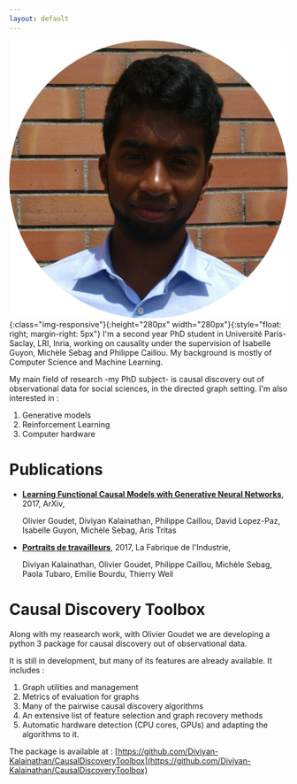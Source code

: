 ```yaml
---
layout: default
---
```


![DiviyanK](/assets/images/diviyan_crop.jpg){:class="img-responsive"}{:height="280px" width="280px"}{:style="float: right; margin-right: 5px"}
I'm a second year PhD student in Université Paris-Saclay, LRI, Inria, working on causality under the supervision of Isabelle Guyon, Michèle Sebag and Philippe Caillou. My background is mostly of Computer Science and Machine Learning.   

My main field of research -my PhD subject- is causal discovery out of observational data for social sciences, in the directed graph setting. I'm also interested in :

1. Generative models
2. Reinforcement Learning
3. Computer hardware 

# Publications

+ [**Learning Functional Causal Models with Generative Neural Networks**](https://arxiv.org/abs/1709.05321), 2017, ArXiv,

   Olivier Goudet, Diviyan Kalainathan, Philippe Caillou, David Lopez-Paz, Isabelle Guyon, Michèle Sebag, Aris Tritas

+ [**Portraits de travailleurs**](http://www.la-fabrique.fr/fr/publication/portraits-de-travailleurs-comprendre-la-qualite-de-vie-au-travail/), 2017, La Fabrique de l'Industrie,

   Diviyan Kalainathan, Olivier Goudet, Philippe Caillou, Michèle Sebag, Paola Tubaro, Emilie Bourdu, Thierry Weil


# Causal Discovery Toolbox
Along with my reasearch work, with Olivier Goudet we are developing a python 3 package for causal discovery out of observational data. 

It is still in development, but many of its features are already available. It includes :

1. Graph utilities and management
2. Metrics of evaluation for graphs
3. Many of the pairwise causal discovery algorithms
4. An extensive list of feature selection and graph recovery methods
5. Automatic hardware detection (CPU cores, GPUs) and adapting the algorithms to it.

The package is available at : [https://github.com/Diviyan-Kalainathan/CausalDiscoveryToolbox](https://github.com/Diviyan-Kalainathan/CausalDiscoveryToolbox) 




